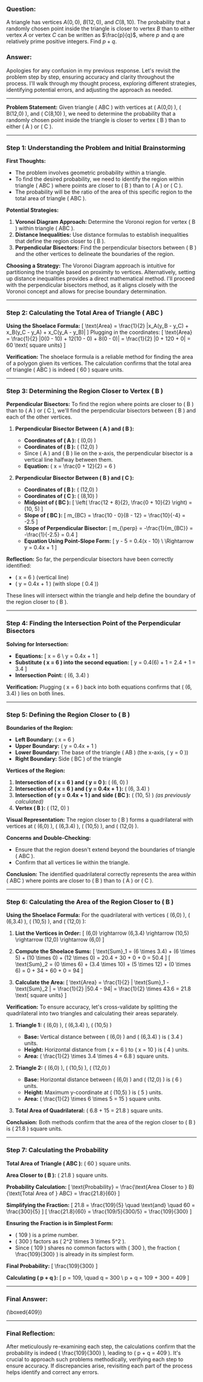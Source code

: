 ### Question:

A triangle has vertices $A(0,0)$, $B(12,0)$, and $C(8,10)$. The probability that a randomly chosen point inside the triangle is closer to vertex $B$ than to either vertex $A$ or vertex $C$ can be written as $\frac{p}{q}$, where $p$ and $q$ are relatively prime positive integers. Find $p+q$.


### Answer:
Apologies for any confusion in my previous response. Let's revisit the problem step by step, ensuring accuracy and clarity throughout the process. I'll walk through my thought process, exploring different strategies, identifying potential errors, and adjusting the approach as needed.

---

**Problem Statement:**
Given triangle \( ABC \) with vertices at \( A(0,0) \), \( B(12,0) \), and \( C(8,10) \), we need to determine the probability that a randomly chosen point inside the triangle is closer to vertex \( B \) than to either \( A \) or \( C \).

---

### **Step 1: Understanding the Problem and Initial Brainstorming**

**First Thoughts:**
- The problem involves geometric probability within a triangle.
- To find the desired probability, we need to identify the region within triangle \( ABC \) where points are closer to \( B \) than to \( A \) or \( C \).
- The probability will be the ratio of the area of this specific region to the total area of triangle \( ABC \).

**Potential Strategies:**
1. **Voronoi Diagram Approach:** Determine the Voronoi region for vertex \( B \) within triangle \( ABC \).
2. **Distance Inequalities:** Use distance formulas to establish inequalities that define the region closer to \( B \).
3. **Perpendicular Bisectors:** Find the perpendicular bisectors between \( B \) and the other vertices to delineate the boundaries of the region.

**Choosing a Strategy:**
The Voronoi Diagram approach is intuitive for partitioning the triangle based on proximity to vertices. Alternatively, setting up distance inequalities provides a direct mathematical method. I'll proceed with the perpendicular bisectors method, as it aligns closely with the Voronoi concept and allows for precise boundary determination.

---

### **Step 2: Calculating the Total Area of Triangle \( ABC \)**

**Using the Shoelace Formula:**
\[
\text{Area} = \frac{1}{2} |x_A(y_B - y_C) + x_B(y_C - y_A) + x_C(y_A - y_B)|
\]
Plugging in the coordinates:
\[
\text{Area} = \frac{1}{2} |0(0 - 10) + 12(10 - 0) + 8(0 - 0)| = \frac{1}{2} |0 + 120 + 0| = 60 \text{ square units}
\]

**Verification:**
The shoelace formula is a reliable method for finding the area of a polygon given its vertices. The calculation confirms that the total area of triangle \( ABC \) is indeed \( 60 \) square units.

---

### **Step 3: Determining the Region Closer to Vertex \( B \)**

**Perpendicular Bisectors:**
To find the region where points are closer to \( B \) than to \( A \) or \( C \), we'll find the perpendicular bisectors between \( B \) and each of the other vertices.

1. **Perpendicular Bisector Between \( A \) and \( B \):**
   - **Coordinates of \( A \):** \( (0,0) \)
   - **Coordinates of \( B \):** \( (12,0) \)
   - Since \( A \) and \( B \) lie on the x-axis, the perpendicular bisector is a vertical line halfway between them.
   - **Equation:** \( x = \frac{0 + 12}{2} = 6 \)

2. **Perpendicular Bisector Between \( B \) and \( C \):**
   - **Coordinates of \( B \):** \( (12,0) \)
   - **Coordinates of \( C \):** \( (8,10) \)
   - **Midpoint of \( BC \):** 
     \[
     \left( \frac{12 + 8}{2}, \frac{0 + 10}{2} \right) = (10, 5)
     \]
   - **Slope of \( BC \):**
     \[
     m_{BC} = \frac{10 - 0}{8 - 12} = \frac{10}{-4} = -2.5
     \]
   - **Slope of Perpendicular Bisector:**
     \[
     m_{\perp} = -\frac{1}{m_{BC}} = -\frac{1}{-2.5} = 0.4
     \]
   - **Equation Using Point-Slope Form:**
     \[
     y - 5 = 0.4(x - 10) \\
     \Rightarrow y = 0.4x + 1
     \]

**Reflection:**
So far, the perpendicular bisectors have been correctly identified:
- \( x = 6 \) (vertical line)
- \( y = 0.4x + 1 \) (with slope \( 0.4 \))

These lines will intersect within the triangle and help define the boundary of the region closer to \( B \).

---

### **Step 4: Finding the Intersection Point of the Perpendicular Bisectors**

**Solving for Intersection:**
- **Equations:**
  \[
  x = 6 \\
  y = 0.4x + 1
  \]
- **Substitute \( x = 6 \) into the second equation:**
  \[
  y = 0.4(6) + 1 = 2.4 + 1 = 3.4
  \]
- **Intersection Point:** \( (6, 3.4) \)

**Verification:**
Plugging \( x = 6 \) back into both equations confirms that \( (6, 3.4) \) lies on both lines.

---

### **Step 5: Defining the Region Closer to \( B \)**

**Boundaries of the Region:**
- **Left Boundary:** \( x = 6 \)
- **Upper Boundary:** \( y = 0.4x + 1 \)
- **Lower Boundary:** The base of the triangle \( AB \) (the x-axis, \( y = 0 \))
- **Right Boundary:** Side \( BC \) of the triangle

**Vertices of the Region:**
1. **Intersection of \( x = 6 \) and \( y = 0 \):** \( (6, 0) \)
2. **Intersection of \( x = 6 \) and \( y = 0.4x + 1 \):** \( (6, 3.4) \)
3. **Intersection of \( y = 0.4x + 1 \) and side \( BC \):** \( (10, 5) \) *(as previously calculated)*
4. **Vertex \( B \):** \( (12, 0) \)

**Visual Representation:**
The region closer to \( B \) forms a quadrilateral with vertices at \( (6,0) \), \( (6,3.4) \), \( (10,5) \), and \( (12,0) \).

**Concerns and Double-Checking:**
- Ensure that the region doesn't extend beyond the boundaries of triangle \( ABC \).
- Confirm that all vertices lie within the triangle.

**Conclusion:**
The identified quadrilateral correctly represents the area within \( ABC \) where points are closer to \( B \) than to \( A \) or \( C \).

---

### **Step 6: Calculating the Area of the Region Closer to \( B \)**

**Using the Shoelace Formula:**
For the quadrilateral with vertices \( (6,0) \), \( (6,3.4) \), \( (10,5) \), and \( (12,0) \):

1. **List the Vertices in Order:**
   \[
   (6,0) \rightarrow (6,3.4) \rightarrow (10,5) \rightarrow (12,0) \rightarrow (6,0)
   \]

2. **Compute the Shoelace Sums:**
   \[
   \text{Sum}_1 = (6 \times 3.4) + (6 \times 5) + (10 \times 0) + (12 \times 0) = 20.4 + 30 + 0 + 0 = 50.4
   \]
   \[
   \text{Sum}_2 = (0 \times 6) + (3.4 \times 10) + (5 \times 12) + (0 \times 6) = 0 + 34 + 60 + 0 = 94
   \]

3. **Calculate the Area:**
   \[
   \text{Area} = \frac{1}{2} | \text{Sum}_1 - \text{Sum}_2 | = \frac{1}{2} |50.4 - 94| = \frac{1}{2} \times 43.6 = 21.8 \text{ square units}
   \]

**Verification:**
To ensure accuracy, let's cross-validate by splitting the quadrilateral into two triangles and calculating their areas separately.

1. **Triangle 1:** \( (6,0) \), \( (6,3.4) \), \( (10,5) \)
   - **Base:** Vertical distance between \( (6,0) \) and \( (6,3.4) \) is \( 3.4 \) units.
   - **Height:** Horizontal distance from \( x = 6 \) to \( x = 10 \) is \( 4 \) units.
   - **Area:** \( \frac{1}{2} \times 3.4 \times 4 = 6.8 \) square units.

2. **Triangle 2:** \( (6,0) \), \( (10,5) \), \( (12,0) \)
   - **Base:** Horizontal distance between \( (6,0) \) and \( (12,0) \) is \( 6 \) units.
   - **Height:** Maximum y-coordinate at \( (10,5) \) is \( 5 \) units.
   - **Area:** \( \frac{1}{2} \times 6 \times 5 = 15 \) square units.

3. **Total Area of Quadrilateral:** \( 6.8 + 15 = 21.8 \) square units.

**Conclusion:**
Both methods confirm that the area of the region closer to \( B \) is \( 21.8 \) square units.

---

### **Step 7: Calculating the Probability**

**Total Area of Triangle \( ABC \):** \( 60 \) square units.

**Area Closer to \( B \):** \( 21.8 \) square units.

**Probability Calculation:**
\[
\text{Probability} = \frac{\text{Area Closer to } B}{\text{Total Area of } ABC} = \frac{21.8}{60}
\]

**Simplifying the Fraction:**
\[
21.8 = \frac{109}{5} \quad \text{and} \quad 60 = \frac{300}{5}
\]
\[
\frac{21.8}{60} = \frac{109/5}{300/5} = \frac{109}{300}
\]

**Ensuring the Fraction is in Simplest Form:**
- \( 109 \) is a prime number.
- \( 300 \) factors as \( 2^2 \times 3 \times 5^2 \).
- Since \( 109 \) shares no common factors with \( 300 \), the fraction \( \frac{109}{300} \) is already in its simplest form.

**Final Probability:**
\[
\frac{109}{300}
\]

**Calculating \( p + q \):**
\[
p = 109, \quad q = 300 \\
p + q = 109 + 300 = 409
\]

---

### **Final Answer:**

\(\boxed{409}\)

---

### **Final Reflection:**

After meticulously re-examining each step, the calculations confirm that the probability is indeed \( \frac{109}{300} \), leading to \( p + q = 409 \). It's crucial to approach such problems methodically, verifying each step to ensure accuracy. If discrepancies arise, revisiting each part of the process helps identify and correct any errors.